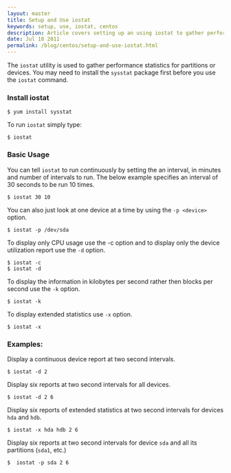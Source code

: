 ```yaml
---
layout: master
title: Setup and Use iostat
keywords: setup, use, iostat, centos
description: Article covers setting up an using iostat to gather performance statistics on CentOS Linux.
date: Jul 18 2011
permalink: /blog/centos/setup-and-use-iostat.html
---
```


The `iostat` utility is used to gather performance statistics for partitions or devices.  You may need to install the `sysstat` package first before you use the `iostat` command.

### Install iostat

~~~
$ yum install sysstat
~~~

To run `iostat` simply type:

~~~
$ iostat
~~~

### Basic Usage

You can tell `iostat` to run continuously by setting the an interval, in minutes and number of intervals to run.  The below example specifies an interval of 30 seconds to be run 10 times.

~~~
$ iostat 30 10
~~~

You can also just look at one device at a time by using the `-p <device>` option.

~~~
$ iostat -p /dev/sda
~~~

To display only CPU usage use the -c option and to display only the device utilization report use the `-d` option.

~~~
$ iostat -c
$ iostat -d
~~~

To display the information in kilobytes per second rather then blocks per second use the `-k` option.

~~~
$ iostat -k
~~~

To display extended statistics use `-x` option.

~~~
$ iostat -x
~~~

### Examples:

Display a continuous device report at two second intervals.

~~~
$ iostat -d 2
~~~

Display six reports at two second intervals for all devices.

~~~
$ iostat -d 2 6
~~~

Display six reports of extended statistics at two second  intervals for devices `hda` and `hdb`.

~~~
$ iostat -x hda hdb 2 6
~~~

Display  six  reports at two second intervals for device `sda` and all its partitions (`sda1`, etc.)

~~~
$  iostat -p sda 2 6
~~~
